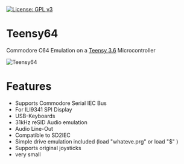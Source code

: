 [![License: GPL v3](https://img.shields.io/badge/License-GPL%20v3-blue.svg)](https://www.gnu.org/licenses/gpl-3.0)
# Teensy64
Commodore C64 Emulation on a [Teensy 3.6](https://www.pjrc.com/store/teensy36.html) Microcontroller

![Teensy64](https://github.com/FrankBoesing/Teensy64/blob/master/extras/logo201707.png?raw=true)

Features
========
- Supports Commodore Serial IEC Bus
- For ILI9341 SPI Display
- USB-Keyboards
- 31kHz reSID Audio emulation
- Audio Line-Out
- Compatible to SD2IEC
- Simple drive emulation included (load "whateve.prg" or load "$" )
- Supports original joysticks
- very small

